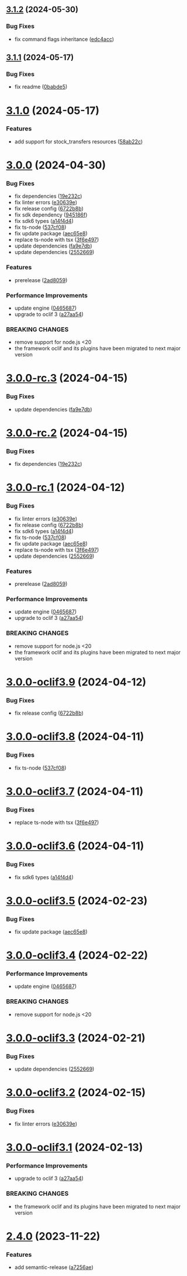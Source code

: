 ## [3.1.2](https://github.com/commercelayer/commercelayer-cli-plugin-exports/compare/v3.1.1...v3.1.2) (2024-05-30)


### Bug Fixes

* fix command flags inheritance ([edc4acc](https://github.com/commercelayer/commercelayer-cli-plugin-exports/commit/edc4acccf03a1beb3644d95bd5d4bbde6e960bb6))

## [3.1.1](https://github.com/commercelayer/commercelayer-cli-plugin-exports/compare/v3.1.0...v3.1.1) (2024-05-17)


### Bug Fixes

* fix readme ([0babde5](https://github.com/commercelayer/commercelayer-cli-plugin-exports/commit/0babde5509af9858fe83743cdc97c527e4168b41))

# [3.1.0](https://github.com/commercelayer/commercelayer-cli-plugin-exports/compare/v3.0.0...v3.1.0) (2024-05-17)


### Features

* add support for stock_transfers resources ([58ab22c](https://github.com/commercelayer/commercelayer-cli-plugin-exports/commit/58ab22c9f0b21fb7ac29ef94a5fc08193ac3af7d))

# [3.0.0](https://github.com/commercelayer/commercelayer-cli-plugin-exports/compare/v2.4.1...v3.0.0) (2024-04-30)


### Bug Fixes

* fix dependencies ([19e232c](https://github.com/commercelayer/commercelayer-cli-plugin-exports/commit/19e232c0cbdbc40f6052a1e18d8edd24b250bc4d))
* fix linter errors ([e30639e](https://github.com/commercelayer/commercelayer-cli-plugin-exports/commit/e30639e2c83284034c5fae70d99aa0419cd9376c))
* fix release config ([6722b8b](https://github.com/commercelayer/commercelayer-cli-plugin-exports/commit/6722b8bee7c7be6cfee544e71a68224eed9a800e))
* fix sdk dependency ([945186f](https://github.com/commercelayer/commercelayer-cli-plugin-exports/commit/945186f9c415a74b457aea7da925fd3a3e7085a6))
* fix sdk6 types ([a14f4d4](https://github.com/commercelayer/commercelayer-cli-plugin-exports/commit/a14f4d484d6c5a664138fad23c6945eaefad1273))
* fix ts-node ([537cf08](https://github.com/commercelayer/commercelayer-cli-plugin-exports/commit/537cf0840d923ffac09d856f6d750c40116be6bc))
* fix update package ([aec65e8](https://github.com/commercelayer/commercelayer-cli-plugin-exports/commit/aec65e8dd094562209e9fc0569e32d48c519f695))
* replace ts-node with tsx ([3f6e497](https://github.com/commercelayer/commercelayer-cli-plugin-exports/commit/3f6e4979d2f2610d88ba2703b494941a180cc905))
* update dependencies ([fa9e7db](https://github.com/commercelayer/commercelayer-cli-plugin-exports/commit/fa9e7db3e8981930f965c1cab778e00e24ffc4a1))
* update dependencies ([2552669](https://github.com/commercelayer/commercelayer-cli-plugin-exports/commit/255266923c1744750601c004ba484ab91420e6e3))


### Features

* prerelease ([2ad8059](https://github.com/commercelayer/commercelayer-cli-plugin-exports/commit/2ad8059cb5294cc672a07b2a0f06ec0135f5473f))


### Performance Improvements

* update engine ([0465687](https://github.com/commercelayer/commercelayer-cli-plugin-exports/commit/046568705f2c1674638be2090471385d8af4b0b2))
* upgrade to oclif 3 ([a27aa54](https://github.com/commercelayer/commercelayer-cli-plugin-exports/commit/a27aa54cf91c687b5bd2ccc73f0da3f1a9539a85))


### BREAKING CHANGES

* remove support for node.js <20
* the framework oclif and its plugins have been migrated to next major version

# [3.0.0-rc.3](https://github.com/commercelayer/commercelayer-cli-plugin-exports/compare/v3.0.0-rc.2...v3.0.0-rc.3) (2024-04-15)


### Bug Fixes

* update dependencies ([fa9e7db](https://github.com/commercelayer/commercelayer-cli-plugin-exports/commit/fa9e7db3e8981930f965c1cab778e00e24ffc4a1))

# [3.0.0-rc.2](https://github.com/commercelayer/commercelayer-cli-plugin-exports/compare/v3.0.0-rc.1...v3.0.0-rc.2) (2024-04-15)


### Bug Fixes

* fix dependencies ([19e232c](https://github.com/commercelayer/commercelayer-cli-plugin-exports/commit/19e232c0cbdbc40f6052a1e18d8edd24b250bc4d))

# [3.0.0-rc.1](https://github.com/commercelayer/commercelayer-cli-plugin-exports/compare/v2.4.0...v3.0.0-rc.1) (2024-04-12)


### Bug Fixes

* fix linter errors ([e30639e](https://github.com/commercelayer/commercelayer-cli-plugin-exports/commit/e30639e2c83284034c5fae70d99aa0419cd9376c))
* fix release config ([6722b8b](https://github.com/commercelayer/commercelayer-cli-plugin-exports/commit/6722b8bee7c7be6cfee544e71a68224eed9a800e))
* fix sdk6 types ([a14f4d4](https://github.com/commercelayer/commercelayer-cli-plugin-exports/commit/a14f4d484d6c5a664138fad23c6945eaefad1273))
* fix ts-node ([537cf08](https://github.com/commercelayer/commercelayer-cli-plugin-exports/commit/537cf0840d923ffac09d856f6d750c40116be6bc))
* fix update package ([aec65e8](https://github.com/commercelayer/commercelayer-cli-plugin-exports/commit/aec65e8dd094562209e9fc0569e32d48c519f695))
* replace ts-node with tsx ([3f6e497](https://github.com/commercelayer/commercelayer-cli-plugin-exports/commit/3f6e4979d2f2610d88ba2703b494941a180cc905))
* update dependencies ([2552669](https://github.com/commercelayer/commercelayer-cli-plugin-exports/commit/255266923c1744750601c004ba484ab91420e6e3))


### Features

* prerelease ([2ad8059](https://github.com/commercelayer/commercelayer-cli-plugin-exports/commit/2ad8059cb5294cc672a07b2a0f06ec0135f5473f))


### Performance Improvements

* update engine ([0465687](https://github.com/commercelayer/commercelayer-cli-plugin-exports/commit/046568705f2c1674638be2090471385d8af4b0b2))
* upgrade to oclif 3 ([a27aa54](https://github.com/commercelayer/commercelayer-cli-plugin-exports/commit/a27aa54cf91c687b5bd2ccc73f0da3f1a9539a85))


### BREAKING CHANGES

* remove support for node.js <20
* the framework oclif and its plugins have been migrated to next major version

# [3.0.0-oclif3.9](https://github.com/commercelayer/commercelayer-cli-plugin-exports/compare/v3.0.0-oclif3.8...v3.0.0-oclif3.9) (2024-04-12)


### Bug Fixes

* fix release config ([6722b8b](https://github.com/commercelayer/commercelayer-cli-plugin-exports/commit/6722b8bee7c7be6cfee544e71a68224eed9a800e))

# [3.0.0-oclif3.8](https://github.com/commercelayer/commercelayer-cli-plugin-exports/compare/v3.0.0-oclif3.7...v3.0.0-oclif3.8) (2024-04-11)


### Bug Fixes

* fix ts-node ([537cf08](https://github.com/commercelayer/commercelayer-cli-plugin-exports/commit/537cf0840d923ffac09d856f6d750c40116be6bc))

# [3.0.0-oclif3.7](https://github.com/commercelayer/commercelayer-cli-plugin-exports/compare/v3.0.0-oclif3.6...v3.0.0-oclif3.7) (2024-04-11)


### Bug Fixes

* replace ts-node with tsx ([3f6e497](https://github.com/commercelayer/commercelayer-cli-plugin-exports/commit/3f6e4979d2f2610d88ba2703b494941a180cc905))

# [3.0.0-oclif3.6](https://github.com/commercelayer/commercelayer-cli-plugin-exports/compare/v3.0.0-oclif3.5...v3.0.0-oclif3.6) (2024-04-11)


### Bug Fixes

* fix sdk6 types ([a14f4d4](https://github.com/commercelayer/commercelayer-cli-plugin-exports/commit/a14f4d484d6c5a664138fad23c6945eaefad1273))

# [3.0.0-oclif3.5](https://github.com/commercelayer/commercelayer-cli-plugin-exports/compare/v3.0.0-oclif3.4...v3.0.0-oclif3.5) (2024-02-23)


### Bug Fixes

* fix update package ([aec65e8](https://github.com/commercelayer/commercelayer-cli-plugin-exports/commit/aec65e8dd094562209e9fc0569e32d48c519f695))

# [3.0.0-oclif3.4](https://github.com/commercelayer/commercelayer-cli-plugin-exports/compare/v3.0.0-oclif3.3...v3.0.0-oclif3.4) (2024-02-22)


### Performance Improvements

* update engine ([0465687](https://github.com/commercelayer/commercelayer-cli-plugin-exports/commit/046568705f2c1674638be2090471385d8af4b0b2))


### BREAKING CHANGES

* remove support for node.js <20

# [3.0.0-oclif3.3](https://github.com/commercelayer/commercelayer-cli-plugin-exports/compare/v3.0.0-oclif3.2...v3.0.0-oclif3.3) (2024-02-21)


### Bug Fixes

* update dependencies ([2552669](https://github.com/commercelayer/commercelayer-cli-plugin-exports/commit/255266923c1744750601c004ba484ab91420e6e3))

# [3.0.0-oclif3.2](https://github.com/commercelayer/commercelayer-cli-plugin-exports/compare/v3.0.0-oclif3.1...v3.0.0-oclif3.2) (2024-02-15)


### Bug Fixes

* fix linter errors ([e30639e](https://github.com/commercelayer/commercelayer-cli-plugin-exports/commit/e30639e2c83284034c5fae70d99aa0419cd9376c))

# [3.0.0-oclif3.1](https://github.com/commercelayer/commercelayer-cli-plugin-exports/compare/v2.4.0...v3.0.0-oclif3.1) (2024-02-13)


### Performance Improvements

* upgrade to oclif 3 ([a27aa54](https://github.com/commercelayer/commercelayer-cli-plugin-exports/commit/a27aa54cf91c687b5bd2ccc73f0da3f1a9539a85))


### BREAKING CHANGES

* the framework oclif and its plugins have been migrated to next major version

# [2.4.0](https://github.com/commercelayer/commercelayer-cli-plugin-exports/compare/v2.3.0...v2.4.0) (2023-11-22)


### Features

* add semantic-release ([a7256ae](https://github.com/commercelayer/commercelayer-cli-plugin-exports/commit/a7256aedf9af68ea387caf78beda1f9f4ca2b374))
